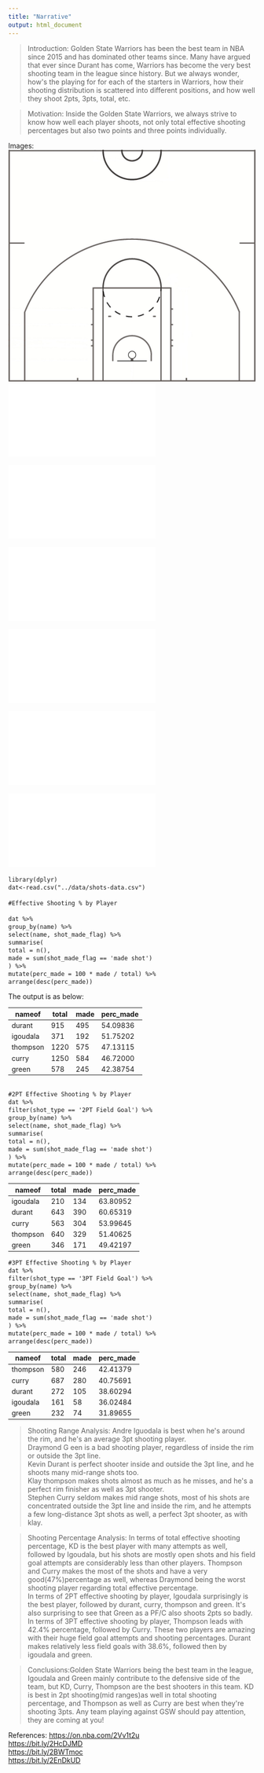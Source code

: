```yaml
---
title: "Narrative"
output: html_document
---
```


>Introduction: Golden State Warriors has been the best team in NBA since 2015 and has dominated other teams since. Many have argued that ever since Durant has come, Warriors has become the very best shooting team in the league since history. But we always wonder, how's the playing for for each of the starters in Warriors, how their shooting distribution is scattered into different positions, and how well they shoot 2pts, 3pts, total, etc.  


>Motivation: Inside the Golden State Warriors, we always strive to know how well each player shoots, not only total effective shooting percentages but also two points and three points individually.   


Images: 
![nbacourtsize](../image/nba-court.jpg)
![warriors shot chart](../image/gsw-shot-chart.pdf)  

![curry](../image/stephen-curry-shot-chart.pdf)   

![thompson](../image/klay-thompson-shot-chart.pdf)  

![green](../image/draymond-green-shot-chart.pdf)  

![durant](../image/kevin-durant-shot-chart.pdf)    

![igoudala](../image/andre-igoudala-shot-chart.pdf)  


```{r}
library(dplyr)
dat<-read.csv("../data/shots-data.csv")

#Effective Shooting % by Player

dat %>%
group_by(name) %>%
select(name, shot_made_flag) %>%
summarise(
total = n(),
made = sum(shot_made_flag == 'made shot')
) %>%
mutate(perc_made = 100 * made / total) %>%
arrange(desc(perc_made))

```  
The output is as below:  

  nameof|total|made|perc_made
--------|-----|----|---------
durant  |915  |495 |54.09836
igoudala|371  |192 |51.75202
thompson|1220 |575 |47.13115
curry   |1250 |584 |46.72000
green   |578  |245 |42.38754

```{r}

#2PT Effective Shooting % by Player
dat %>%
filter(shot_type == '2PT Field Goal') %>%
group_by(name) %>%
select(name, shot_made_flag) %>%
summarise(
total = n(),
made = sum(shot_made_flag == 'made shot')
) %>%
mutate(perc_made = 100 * made / total) %>%
arrange(desc(perc_made))
```   
  nameof|total|made|perc_made
--------|-----|----|---------
igoudala|210  |134 |63.80952
durant  |643  |390 |60.65319
curry   |563  |304 |53.99645
thompson|640  |329 |51.40625
green   |346  |171 |49.42197

```{r}
#3PT Effective Shooting % by Player
dat %>%
filter(shot_type == '3PT Field Goal') %>%
group_by(name) %>%
select(name, shot_made_flag) %>%
summarise(
total = n(),
made = sum(shot_made_flag == 'made shot')
) %>%
mutate(perc_made = 100 * made / total) %>%
arrange(desc(perc_made))   
```
  nameof|total|made|perc_made
--------|-----|----|---------
thompson|580  |246 |42.41379
curry   |687  |280 |40.75691
durant  |272  |105 |38.60294
igoudala|161  |58  |36.02484
green   |232  |74  |31.89655


>Shooting Range Analysis: 
Andre Iguodala is best when he's around the rim, and he's an average 3pt shooting player.    
Draymond G een is a bad shooting player, regardless of inside the rim or outside the 3pt line.  
Kevin Durant is perfect shooter inside and outside the 3pt line, and he shoots many mid-range shots too.  
Klay thompson makes shots almost as much as he misses, and he's a perfect rim finisher as well as 3pt shooter.  
Stephen Curry seldom makes mid range shots, most of his shots are concentrated outside the 3pt line and inside the rim, and he attempts a few long-distance 3pt shots as well, a perfect 3pt shooter, as with klay.  

>Shooting Percentage Analysis:
In terms of total effective shooting percentage, KD is the best player with many attempts as well, followed by Igoudala, but his shots are mostly open shots and his field goal attempts are considerably less than other players. Thompson and Curry makes the most of the shots and have a very good(47%)percentage as well, whereas Draymond being the worst shooting player regarding total effective percentage.  
In terms of 2PT effective shooting by player, Igoudala surprisingly is the best player, followed by durant, curry, thompson and green. It's also surprising to see that Green as a PF/C also shoots 2pts so badly.  
In terms of 3PT effective shooting by player, Thompson leads with 42.4% percentage, followed by Curry. These two players are amazing with their huge field goal attempts and shooting percentages. Durant makes relatively less field goals with 38.6%, followed then by igoudala and green.  


>Conclusions:Golden State Warriors being the best team in the league, Igoudala and Green mainly contribute to the defensive side of the team, but KD, Curry, Thompson are the best shooters in this team. KD is best in 2pt shooting(mid ranges)as well in total shooting percentage, and Thompson as well as Curry are best when they're shooting 3pts. Any team playing against GSW should pay attention, they are coming at you!

References:
<https://on.nba.com/2Vv1t2u>  
<https://bit.ly/2HcDJMD>  
<https://bit.ly/2BWTmoc>  
<https://bit.ly/2EnDkUD>  







